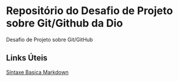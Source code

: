 #  Repositório  do Desafio de  Projeto sobre Git/Github da Dio
Desafio de Projeto sobre Git/GitHub

## Links Úteis
[Síntaxe Basica Markdown](https://markdown.net.br/sintaxe-basica/)

